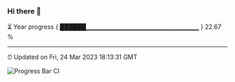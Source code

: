### Hi there 👋

⏳ Year progress { ██████▁▁▁▁▁▁▁▁▁▁▁▁▁▁▁▁▁▁▁▁▁▁▁▁ } 22.67 %

---

⏰ Updated on Fri, 24 Mar 2023 18:13:31 GMT

![Progress Bar CI](https://github.com/liununu/liununu/workflows/Progress%20Bar%20CI/badge.svg)
